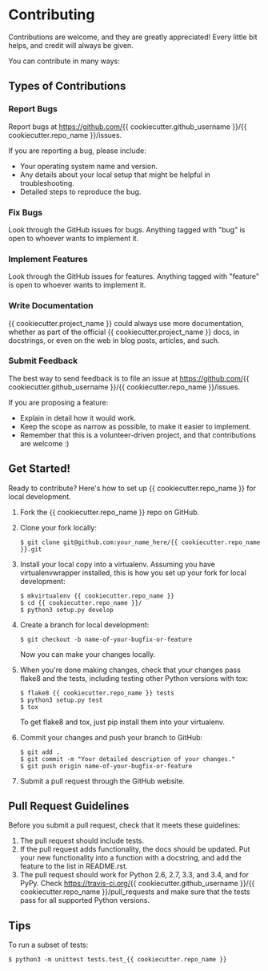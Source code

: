 Contributing
============

Contributions are welcome, and they are greatly appreciated! Every
little bit helps, and credit will always be given.

You can contribute in many ways:

Types of Contributions
----------------------

### Report Bugs

Report bugs at <https://github.com/>{{ cookiecutter.github\_username
}}/{{ cookiecutter.repo\_name }}/issues.

If you are reporting a bug, please include:

-   Your operating system name and version.
-   Any details about your local setup that might be helpful in
    troubleshooting.
-   Detailed steps to reproduce the bug.

### Fix Bugs

Look through the GitHub issues for bugs. Anything tagged with "bug" is
open to whoever wants to implement it.

### Implement Features

Look through the GitHub issues for features. Anything tagged with
"feature" is open to whoever wants to implement it.

### Write Documentation

{{ cookiecutter.project\_name }} could always use more documentation,
whether as part of the official {{ cookiecutter.project\_name }} docs,
in docstrings, or even on the web in blog posts, articles, and such.

### Submit Feedback

The best way to send feedback is to file an issue at
<https://github.com/>{{ cookiecutter.github\_username }}/{{
cookiecutter.repo\_name }}/issues.

If you are proposing a feature:

-   Explain in detail how it would work.
-   Keep the scope as narrow as possible, to make it easier to
    implement.
-   Remember that this is a volunteer-driven project, and that
    contributions are welcome :)

Get Started!
------------

Ready to contribute? Here's how to set up {{ cookiecutter.repo\_name }}
for local development.

1.  Fork the {{ cookiecutter.repo\_name }} repo on GitHub.
2.  Clone your fork locally:

        $ git clone git@github.com:your_name_here/{{ cookiecutter.repo_name }}.git

3.  Install your local copy into a virtualenv. Assuming you have
    virtualenvwrapper installed, this is how you set up your fork for
    local development:

        $ mkvirtualenv {{ cookiecutter.repo_name }}
        $ cd {{ cookiecutter.repo_name }}/
        $ python3 setup.py develop

4.  Create a branch for local development:

        $ git checkout -b name-of-your-bugfix-or-feature

    Now you can make your changes locally.

5.  When you're done making changes, check that your changes pass flake8
    and the tests, including testing other Python versions with tox:

        $ flake8 {{ cookiecutter.repo_name }} tests
        $ python3 setup.py test
        $ tox

    To get flake8 and tox, just pip install them into your virtualenv.

6.  Commit your changes and push your branch to GitHub:

        $ git add .
        $ git commit -m "Your detailed description of your changes."
        $ git push origin name-of-your-bugfix-or-feature

7.  Submit a pull request through the GitHub website.

Pull Request Guidelines
-----------------------

Before you submit a pull request, check that it meets these guidelines:

1.  The pull request should include tests.
2.  If the pull request adds functionality, the docs should be updated.
    Put your new functionality into a function with a docstring, and add
    the feature to the list in README.rst.
3.  The pull request should work for Python 2.6, 2.7, 3.3, and 3.4, and
    for PyPy. Check <https://travis-ci.org/>{{
    cookiecutter.github\_username }}/{{ cookiecutter.repo\_name
    }}/pull\_requests and make sure that the tests pass for all
    supported Python versions.

Tips
----

To run a subset of tests:

    $ python3 -m unittest tests.test_{{ cookiecutter.repo_name }}
